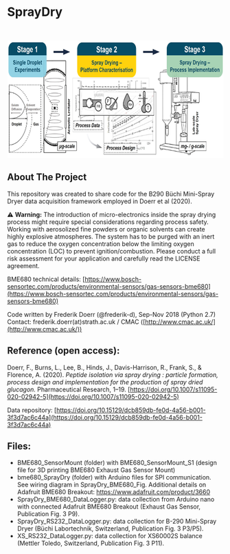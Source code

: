 # SprayDry

<!-- Graphical Abstract -->
<br />
<p align="center">
  <a href="https://github.com/frederik-d/SprayDry">
    <img src="SprayDry_Graphical_Abstract.jpg" alt="Logo" width="707" height="272">
  </a>
</p>

<!-- About The Project -->
## About The Project

This repository was created to share code for the B290 Büchi Mini-Spray Dryer data acquisition framework employed in Doerr et al (2020).

⚠️ **Warning:** The introduction of micro-electronics inside the spray drying process might require special considerations regarding process safety. Working with aerosolized fine powders or organic solvents can create highly explosive atmospheres. The system has to be purged with an inert gas to reduce the oxygen concentration below the limiting oxygen concentration (LOC) to prevent ignition/combustion. Please conduct a full risk assessment for your application and carefully read the LICENSE agreement.

BME680 technical details: [https://www.bosch-sensortec.com/products/environmental-sensors/gas-sensors-bme680](https://www.bosch-sensortec.com/products/environmental-sensors/gas-sensors-bme680)

Code written by Frederik Doerr (@frederik-d), Sep-Nov 2018 (Python 2.7)  
Contact: frederik.doerr(at)strath.ac.uk / CMAC ([http://www.cmac.ac.uk/](http://www.cmac.ac.uk/))  

<!-- Reference-->
## Reference (open access):
Doerr, F., Burns, L., Lee, B., Hinds, J., Davis-Harrison, R., Frank, S., & Florence, A. (2020). *Peptide isolation via spray drying : particle formation, process design and implementation for the production of spray dried glucagon.* Pharmaceutical Research, 1–19. [https://doi.org/10.1007/s11095-020-02942-5](https://doi.org/10.1007/s11095-020-02942-5)

Data repository: [https://doi.org/10.15129/dcb859db-fe0d-4a56-b001-3f3d7ac6c44a](https://doi.org/10.15129/dcb859db-fe0d-4a56-b001-3f3d7ac6c44a)  

<!-- Files -->
## Files:
* BME680_SensorMount (folder) with BME680_SensorMount_S1 (design file for 3D printing BME680 Exhaust Gas Sensor Mount)  
* bme680_SprayDry (folder) with Arduino files for SPI communication. See wiring diagram in SprayDry_BME680_Fig. Additional details on Adafruit BME680 Breakout: https://www.adafruit.com/product/3660
* SprayDry_BME680_DataLogger.py: data collection from Arduino nano with connected Adafruit BME680 Breakout (Exhaust Gas Sensor, Publication Fig. 3 P9).
* SprayDry_RS232_DataLogger.py: data collection for B-290 Mini-Spray Dryer (Büchi Labortechnik, Switzerland, Publication Fig. 3 P3/P5).
* XS_RS232_DataLogger.py: data collection for XS60002S balance (Mettler Toledo, Switzerland, Publication Fig. 3 P11).  
